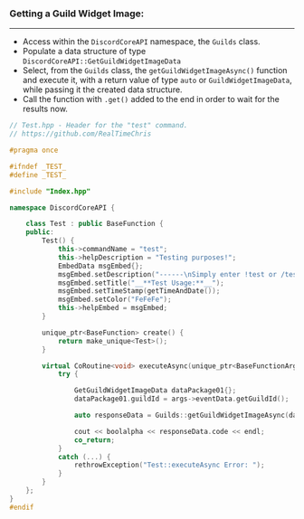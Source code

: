 ### **Getting a Guild Widget Image:**
---
- Access within the `DiscordCoreAPI` namespace, the `Guilds` class.
- Populate a data structure of type `DiscordCoreAPI::GetGuildWidgetImageData`
- Select, from the `Guilds` class, the `getGuildWidgetImageAsync()` function and execute it, with a return value of type `auto` or `GuildWidgetImageData`, while passing it the created data structure.
- Call the function with `.get()` added to the end in order to wait for the results now.

```cpp
// Test.hpp - Header for the "test" command.
// https://github.com/RealTimeChris

#pragma once

#ifndef _TEST_
#define _TEST_

#include "Index.hpp"

namespace DiscordCoreAPI {

	class Test : public BaseFunction {
	public:
		Test() {
			this->commandName = "test";
			this->helpDescription = "Testing purposes!";
			EmbedData msgEmbed{};
			msgEmbed.setDescription("------\nSimply enter !test or /test!\n------");
			msgEmbed.setTitle("__**Test Usage:**__");
			msgEmbed.setTimeStamp(getTimeAndDate());
			msgEmbed.setColor("FeFeFe");
			this->helpEmbed = msgEmbed;
		}

		unique_ptr<BaseFunction> create() {
			return make_unique<Test>();
		}

		virtual CoRoutine<void> executeAsync(unique_ptr<BaseFunctionArguments> args) {
			try {

				GetGuildWidgetImageData dataPackage01{};
				dataPackage01.guildId = args->eventData.getGuildId();

				auto responseData = Guilds::getGuildWidgetImageAsync(dataPackage01).get();

				cout << boolalpha << responseData.code << endl;
				co_return;
			}
			catch (...) {
				rethrowException("Test::executeAsync Error: ");
			}
		}
	};
}
#endif
```
